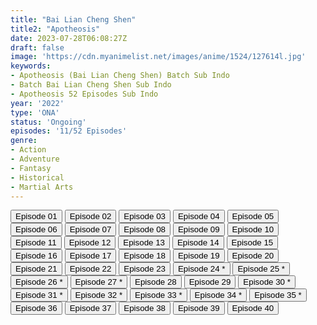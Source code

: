 ```yaml
---
title: "Bai Lian Cheng Shen"
title2: "Apotheosis"
date: 2023-07-28T06:08:27Z
draft: false
image: 'https://cdn.myanimelist.net/images/anime/1524/127614l.jpg'
keywords:
- Apotheosis (Bai Lian Cheng Shen) Batch Sub Indo
- Batch Bai Lian Cheng Shen Sub Indo
- Apotheosis 52 Episodes Sub Indo
year: '2022'
type: 'ONA'
status: 'Ongoing'
episodes: '11/52 Episodes'
genre:
- Action
- Adventure
- Fantasy
- Historical
- Martial Arts
---
```


<div class="d-g gg-5 gtc-r ai-c">
<button onclick="window.open('?arc=SK2eGKyViA_20221104/1/MP4/Kuramanime-APOTHS-01-480p-Anichin','_blank')">Episode 01</button>
<button onclick="window.open('?arc=lMaHHovATu_20221104/2/MP4/Kuramanime-APOTHS-02-480p-Anichin','_blank')">Episode 02</button>
<button onclick="window.open('?arc=1CZ90hLo0t_20221111/3/MP4/Kuramanime-APOTHS-03-480p-Anichin','_blank')">Episode 03</button>
<button onclick="window.open('?arc=jZg0ol7GX6_20221118/4/MP4/Kuramanime-APOTHS-04-480p-Anichin','_blank')">Episode 04</button>
<button onclick="window.open('?arc=CNuPj2BqRg_20221125/5/MP4/Kuramanime-APOTHS-05-480p-Anichin','_blank')">Episode 05</button>
<button onclick="window.open('?arc=aRwHnTbAdQ_20221202/6/MP4/Kuramanime-APOTHS-06-480p-Anichin','_blank')">Episode 06</button>
<button onclick="window.open('?arc=t1FVYI0YZE_20221209/7/MP4/Kuramanime-APOTHS-07-480p-Anichin','_blank')">Episode 07</button>
<button onclick="window.open('?arc=n0EYGlSjFK_20221216/8/MP4/Kuramanime-APOTHS-08-480p-Anichin','_blank')">Episode 08</button>
<button onclick="window.open('?arc=nzqREqLBsN_20221223/9/MP4/Kuramanime-APOTHS-09-480p-Anichin','_blank')">Episode 09</button>
<button onclick="window.open('?arc=i0sysmQH9Y_20221230/10/MP4/Kuramanime-APOTHS-10-480p-Anichin','_blank')">Episode 10</button>
<button onclick="window.open('?arc=XEsOsmaqhv_20230106/11/MP4/Kuramanime-APOTHS-11-480p-Anichin','_blank')">Episode 11</button>
<button onclick="window.open('?arc=vflIAnNH2r_20230113/12/MP4/Kuramanime-APOTHS-12-480p-Anichin','_blank')">Episode 12</button>
<button onclick="window.open('?arc=NyfypGNyD3_20230120/13/MP4/Kuramanime-APOTHS-13-480p-Anichin','_blank')">Episode 13</button>
<button onclick="window.open('?arc=lCdK1Y5Zpp_20230127/14/MP4/Kuramanime-APOTHS-14-480p-Anichin','_blank')">Episode 14</button>
<button onclick="window.open('?arc=KMWeBjHPNM_20230203/15/MP4/Kuramanime-APOTHS-15-480p-Anichin','_blank')">Episode 15</button>
<button onclick="window.open('?arc=PDwCZl9dxV_20230210/16/MP4/Kuramanime-APOTHS-16-480p-Anichin','_blank')">Episode 16</button>
<button onclick="window.open('?arc=ppRcMrbkAY_20230217/17/MP4/Kuramanime-APOTHS-17-480p-Anichin','_blank')">Episode 17</button>
<button onclick="window.open('?arc=NExL0A0tuD_20230224/18/MP4/Kuramanime-APOTHS-18-480p-Anichin','_blank')">Episode 18</button>
<button onclick="window.open('?arc=VBLrAlfRo6_20230303/19/MP4/Kuramanime-APOTHS-19-480p-Anichin','_blank')">Episode 19</button>
<button onclick="window.open('?arc=3KLybYIz2C_20230310/20/MP4/Kuramanime-APOTHS-20-480p-Anichin','_blank')">Episode 20</button>
<button onclick="window.open('?arc=vuhCzhQtcA_20230317/21/MP4/Kuramanime-APOTHS-21-480p-Anichin','_blank')">Episode 21</button>
<button onclick="window.open('?arc=DBJeosl3eN_20230324/22/MP4/Kuramanime-APOTHS-22-480p-Anichin','_blank')">Episode 22</button>
<button onclick="window.open('?arc=Z9cPkOKePl_20230331/23/MP4/Kuramanime-APOTHS-23-480p-Anichin','_blank')">Episode 23</button>
<button onclick="window.open('?arc=','_blank')">Episode 24 *</button>
<button onclick="window.open('?arc=','_blank')">Episode 25 *</button>
<button onclick="window.open('?arc=','_blank')">Episode 26 *</button>
<button onclick="window.open('?arc=','_blank')">Episode 27 *</button>
<button onclick="window.open('?arc=bHXCgvQBOm_20230505/28/MP4/Kuramanime-APOTHS-28-480p-Anichin','_blank')">Episode 28</button>
<button onclick="window.open('?arc=LlRUt4T62F_20230512/29/MP4/Kuramanime-APOTHS-29-480p-Anichin','_blank')">Episode 29</button>
<button onclick="window.open('?arc=','_blank')">Episode 30 *</button>
<button onclick="window.open('?arc=','_blank')">Episode 31 *</button>
<button onclick="window.open('?arc=','_blank')">Episode 32 *</button>
<button onclick="window.open('?arc=','_blank')">Episode 33 *</button>
<button onclick="window.open('?arc=','_blank')">Episode 34 *</button>
<button onclick="window.open('?arc=','_blank')">Episode 35 *</button>
<button onclick="window.open('?lh3=AJFCJaWG_L1N7rbTxIDY3HVvWsMKSRRNc9JbGV2AC2ucWJhCwLLQxF9tl-jCre8SEN1aNvB3UsAuWy1jvM6nakWOc_0rZC-aH-VuRkgyMUXfmTBrrQ2vOD8=dv','_blank')">Episode 36</button>
<button onclick="window.open('?lh3=AIL4fc9lVPXupGaGGwKk6tvFWNtgj5Ai5nsCDq9eMbgh0nzkSo35Og1YFK_aeIrTGQHwcN_zd6AIwQQmkYxnOhabeNfPSfkNYuELL_grwF7vhIMgaP1DXKY=dv','_blank')">Episode 37</button>
<button onclick="window.open('?lh3=AIL4fc_-eygO8jvNSWm4MirxxS2kG2-CgWvirQjrJNaoon49GXZADUYVazg3YAg9EJNU-cCA9b08X9CLJZUw_7MDqoKDVR6wG1DthUhVtEuDT8JgBhMSBWg=dv','_blank')">Episode 38</button>
<button onclick="window.open('?lh3=AIL4fc9-ljAM24DVRIHCeWOf3ZYQa_LI9FkZj5DfeN3F8iKmPprcMeILax_O_PjXmFfELzW_OQcxPa1ER7BBGj1s6apXovvkliwP6Kdk4wW8bQ8iydCW0hg=dv','_blank')">Episode 39</button>
<button onclick="window.open('?lh3=AIL4fc8ipOqPukBlnS8MAIir1b21LZ4HK9Tkg8ZDMOSFQ7fS8Pb8EJ7ZU4b0IW2SVAjWdQErwr77lC5AW1cFBa8SqwrFqD8_hBnV_Izj48gx1x-VR8Spd6g=dv','_blank')">Episode 40</button>
</div>